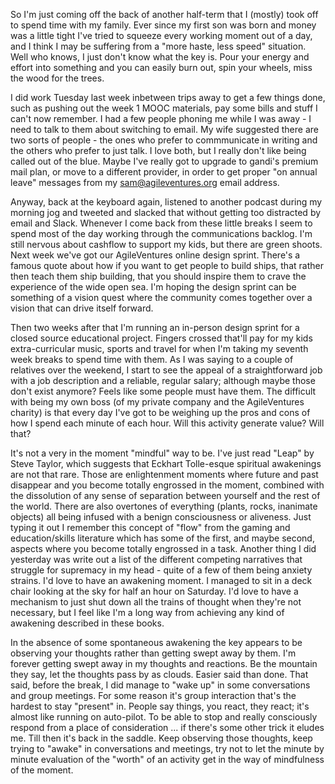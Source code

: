 So I'm just coming off the back of another half-term that I (mostly) took off to spend time with my family.  Ever since my first son was born and money was a little tight I've tried to squeeze every working moment out of a day, and I think I may be suffering from a "more haste, less speed" situation.  Well who knows, I just don't know what the key is.  Pour your energy and effort into something and you can easily burn out, spin your wheels, miss the wood for the trees.

I did work Tuesday last week inbetween trips away to get a few things done, such as pushing out the week 1 MOOC materials, pay some bills and stuff I can't now remember.  I had a few people phoning me while I was away - I need to talk to them about switching to email.  My wife suggested there are two sorts of people - the ones who prefer to commmunicate in writing and the others who prefer to just talk.  I love both, but I really don't like being called out of the blue.  Maybe I've really got to upgrade to gandi's premium mail plan, or move to a different provider, in order to get proper "on annual leave" messages from my sam@agileventures.org email address.

Anyway, back at the keyboard again, listened to another podcast during my morning jog and tweeted and slacked that without getting too distracted by email and Slack.  Whenever I come back from these little breaks I seem to spend most of the day working through the communications backlog.  I'm still nervous about cashflow to support my kids, but there are green shoots.  Next week we've got our AgileVentures online design sprint.  There's a famous quote about how if you want to get people to build ships, that rather then teach them ship building, that you should inspire them to crave the experience of the wide open sea.  I'm hoping the design sprint can be something of a vision quest where the community comes together over a vision that can drive itself forward.

Then two weeks after that I'm running an in-person design sprint for a closed source educational project.  Fingers crossed that'll pay for my kids extra-curricular music, sports and travel for when I'm taking my seventh week breaks to spend time with them.  As I was saying to a couple of relatives over the weekend, I start to see the appeal of a straightforward job with a job description and a reliable, regular salary; although maybe those don't exist anymore?   Feels like some people must have them.  The difficult with being my own boss (of my private company and the AgileVentures charity) is that every day I've got to be weighing up the pros and cons of how I spend each minute of each hour.  Will this activity generate value?  Will that?

It's not a very in the moment "mindful" way to be.  I've just read "Leap" by Steve Taylor, which suggests that Eckhart Tolle-esque spiritual awakenings are not that rare.  Those are enlightenment moments where future and past disappear and you become totally engrossed in the moment, combined with the dissolution of any sense of separation between yourself and the rest of the world.  There are also overtones of everything (plants, rocks, inanimate objects) all being infused with a benign consciousness or aliveness.  Just typing it out I remember this concept of "flow" from the gaming and education/skills literature which has some of the first, and maybe second, aspects where you become totally engrossed in a task.  Another thing I did yesterday was write out a list of the different competing narratives that struggle for supremacy in my head - quite of a few of them being anxiety strains.  I'd love to have an awakening moment.  I managed to sit in a deck chair looking at the sky for half an hour on Saturday.  I'd love to have a mechanism to just shut down all the trains of thought when they're not necessary, but I feel like I'm a long way from achieving any kind of awakening described in these books.

In the absence of some spontaneous awakening the key appears to be observing your thoughts rather than getting swept away by them.  I'm forever getting swept away in my thoughts and reactions.  Be the mountain they say, let the thoughts pass by as clouds.  Easier said than done.  That said, before the break, I did manage to "wake up" in some conversations and group meetings.  For some reason it's group interaction that's the hardest to stay "present" in.  People say things, you react, they react; it's almost like running on auto-pilot.  To be able to stop and really consciously respond from a place of consideration ... if there's some other trick it eludes me.  Till then it's back in the saddle.  Keep observing those thoughts, keep trying to "awake" in conversations and meetings, try not to let the minute by minute evaluation of the "worth" of an activity get in the way of mindfulness of the moment.
